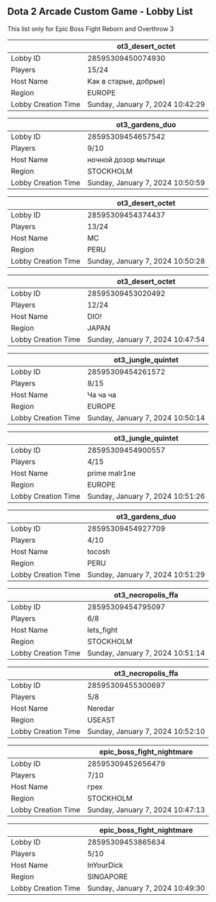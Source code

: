 ## Dota 2 Arcade Custom Game - Lobby List

This list only for Epic Boss Fight Reborn and Overthrow 3

|  | ot3_desert_octet |
| ------ | ------ |
| Lobby ID | 28595309450074930 |
| Players | 15/24 |
| Host Name | Kaк в cтapыe, добрые) |
| Region | EUROPE |
| Lobby Creation Time | Sunday, January 7, 2024 10:42:29 |


|  | ot3_gardens_duo |
| ------ | ------ |
| Lobby ID | 28595309454657542 |
| Players | 9/10 |
| Host Name | ночной дозор мытищи |
| Region | STOCKHOLM |
| Lobby Creation Time | Sunday, January 7, 2024 10:50:59 |


|  | ot3_desert_octet |
| ------ | ------ |
| Lobby ID | 28595309454374437 |
| Players | 13/24 |
| Host Name | MC |
| Region | PERU |
| Lobby Creation Time | Sunday, January 7, 2024 10:50:28 |


|  | ot3_desert_octet |
| ------ | ------ |
| Lobby ID | 28595309453020492 |
| Players | 12/24 |
| Host Name | DIO! |
| Region | JAPAN |
| Lobby Creation Time | Sunday, January 7, 2024 10:47:54 |


|  | ot3_jungle_quintet |
| ------ | ------ |
| Lobby ID | 28595309454261572 |
| Players | 8/15 |
| Host Name | Ча ча ча |
| Region | EUROPE |
| Lobby Creation Time | Sunday, January 7, 2024 10:50:14 |


|  | ot3_jungle_quintet |
| ------ | ------ |
| Lobby ID | 28595309454900557 |
| Players | 4/15 |
| Host Name | prime malr1ne |
| Region | EUROPE |
| Lobby Creation Time | Sunday, January 7, 2024 10:51:26 |


|  | ot3_gardens_duo |
| ------ | ------ |
| Lobby ID | 28595309454927709 |
| Players | 4/10 |
| Host Name | tocosh |
| Region | PERU |
| Lobby Creation Time | Sunday, January 7, 2024 10:51:29 |


|  | ot3_necropolis_ffa |
| ------ | ------ |
| Lobby ID | 28595309454795097 |
| Players | 6/8 |
| Host Name | lets_fight |
| Region | STOCKHOLM |
| Lobby Creation Time | Sunday, January 7, 2024 10:51:14 |


|  | ot3_necropolis_ffa |
| ------ | ------ |
| Lobby ID | 28595309455300697 |
| Players | 5/8 |
| Host Name | Neredar |
| Region | USEAST |
| Lobby Creation Time | Sunday, January 7, 2024 10:52:10 |


|  | epic_boss_fight_nightmare |
| ------ | ------ |
| Lobby ID | 28595309452656479 |
| Players | 7/10 |
| Host Name | грех |
| Region | STOCKHOLM |
| Lobby Creation Time | Sunday, January 7, 2024 10:47:13 |


|  | epic_boss_fight_nightmare |
| ------ | ------ |
| Lobby ID | 28595309453865634 |
| Players | 5/10 |
| Host Name | InYourDick |
| Region | SINGAPORE |
| Lobby Creation Time | Sunday, January 7, 2024 10:49:30 |


